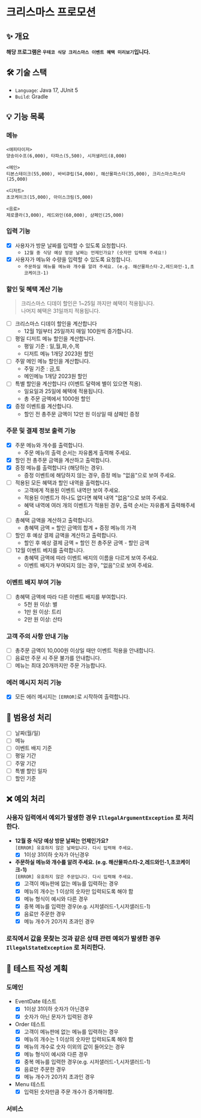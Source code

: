# 크리스마스 프로모션

## ✨ 개요
**해당 프로그램은 `우테코 식당 크리스마스 이벤트 혜택 미리보기`입니다.**

## 🛠️ 기술 스택
- `Language`: Java 17, JUnit 5
- `Build`: Gradle

## 💡 기능 목록

### 메뉴
```
<애피타이저>
양송이수프(6,000), 타파스(5,500), 시저샐러드(8,000)

<메인>
티본스테이크(55,000), 바비큐립(54,000), 해산물파스타(35,000), 크리스마스파스타(25,000)

<디저트>
초코케이크(15,000), 아이스크림(5,000)

<음료>
제로콜라(3,000), 레드와인(60,000), 샴페인(25,000)
```

### 입력 기능
- [x] 사용자가 방문 날짜를 입력할 수 있도록 요청합니다.
  - `12월 중 식당 예상 방문 날짜는 언제인가요? (숫자만 입력해 주세요!)`
- [x] 사용자가 메뉴와 수량을 입력할 수 있도록 요청합니다.
  - `주문하실 메뉴를 메뉴와 개수를 알려 주세요. (e.g. 해산물파스타-2,레드와인-1,초코케이크-1)`

### 할인 및 혜택 계산 기능
> 크리스마스 디데이 할인은 1~25일 까지만 혜택이 적용됩니다.  
> 나머지 혜택은 31일까지 적용됩니다.

- [ ] 크리스마스 디데이 할인을 계산합니다 
  - 12월 1일부터 25일까지 매일 100원씩 증가합니다.
- [ ] 평일 디저트 메뉴 할인을 계산합니다.
  - 평일 기준 : 일,월,화,수,목
  - 디저트 메뉴 1개당 2023원 할인
- [ ] 주말 메인 메뉴 할인을 계산합니다.
  - 주밀 기준 : 금,토
  - 메인메뉴 1개당 2023원 할인
- [ ] 특별 할인을 계산합니다 (이벤트 달력에 별이 있으면 적용).
  - 일요일과 25일에 혜택에 적용됩니다.
  - 총 주문 금엑에서 1000원 할인
- [x] 증정 이벤트를 계산합니다.
  - 할인 전 총주문 금액이 12만 원 이상일 때 샴페인 증정

### 주문 및 결제 정보 출력 기능
- [x] 주문 메뉴와 개수를 출력합니다.
  - 주문 메뉴의 출력 순서는 자유롭게 출력해 주세요.
- [x] 할인 전 총주문 금액을 계산하고 출력합니다.
- [x] 증정 메뉴를 출력합니다 (해당하는 경우).
  - 증정 이벤트에 해당하지 않는 경우, 증정 메뉴 "없음"으로 보여 주세요.
- [ ] 적용된 모든 혜택과 할인 내역을 출력합니다.
  - 고객에게 적용된 이벤트 내역만 보여 주세요.
  - 적용된 이벤트가 하나도 없다면 혜택 내역 "없음"으로 보여 주세요.
  - 혜택 내역에 여러 개의 이벤트가 적용된 경우, 출력 순서는 자유롭게 출력해주세요.
- [ ] 총혜택 금액을 계산하고 출력합니다.
  - 총혜택 금액 = 할인 금액의 합계 + 증정 메뉴의 가격
- [ ] 할인 후 예상 결제 금액을 계산하고 출력합니다.
  - 할인 후 예상 결제 금액 = 할인 전 총주문 금액 - 할인 금액
- [ ] 12월 이벤트 베지를 출력합니다.
  - 총혜택 금액에 따라 이벤트 배지의 이름을 다르게 보여 주세요.
  - 이벤트 배지가 부여되지 않는 경우, "없음"으로 보여 주세요.

### 이벤트 배지 부여 기능
- [ ] 총혜택 금액에 따라 다른 이벤트 배지를 부여합니다.
  - 5천 원 이상: 별
  - 1만 원 이상: 트리
  - 2만 원 이상: 산타

### 고객 주의 사항 안내 기능
- [ ] 총주문 금액이 10,000원 이상일 때만 이벤트 적용을 안내합니다.
- [ ] 음료만 주문 시 주문 불가를 안내합니다.
- [ ] 메뉴는 최대 20개까지만 주문 가능합니다.

### 에러 메시지 처리 기능
- [x] 모든 에러 메시지는 `[ERROR]`로 시작하여 출력합니다.

## 🔔 범용성 처리
- [ ] 날짜(월/일)
- [ ] 메뉴
- [ ] 이벤트 배지 기준
- [ ] 평일 기간
- [ ] 주말 기간
- [ ] 특별 할인 일자
- [ ] 할인 기준

## ❌ 예외 처리
### 사용자 입력에서 예외가 발생한 경우 `IllegalArgumentException` 로 처리한다.
- **12월 중 식당 예상 방문 날짜는 언제인가요?**  
  `[ERROR] 유효하지 않은 날짜입니다. 다시 입력해 주세요.`
  - [x] 1이상 31이하 숫자가 아닌경우
- **주문하실 메뉴와 개수를 알려 주세요. (e.g. 해산물파스타-2,레드와인-1,초코케이크-1)**  
  `[ERROR] 유효하지 않은 주문입니다. 다시 입력해 주세요.`
  - [x] 고객이 메뉴판에 없는 메뉴를 입력하는 경우
  - [x] 메뉴의 개수는 1 이상의 숫자만 입력되도록 해야 함
  - [x] 메뉴 형식이 예시와 다른 경우
  - [x] 중복 메뉴를 입력한 경우(e.g. 시저샐러드-1,시저샐러드-1)
  - [x] 음료만 주문한 경우
  - [x] 메뉴 개수가 20가지 초과인 경우
### 로직에서 값을 못찾는 것과 같은 상태 관련 예외가 발생한 경우 `IllegalStateException` 로 처리한다.


## 📜 테스트 작성 계획
### 도메인
- EventDate 테스트
  - [x] 1이상 31이하 숫자가 아닌경우
  - [x] 숫자가 아닌 문자가 입력된 경우
- Order 테스트
  - [x] 고객이 메뉴판에 없는 메뉴를 입력하는 경우
  - [x] 메뉴의 개수는 1 이상의 숫자만 입력되도록 해야 함
  - [x] 메뉴의 개수로 숫자 이외의 값이 들어오는 경우
  - [x] 메뉴 형식이 예시와 다른 경우
  - [x] 중복 메뉴를 입력한 경우(e.g. 시저샐러드-1,시저샐러드-1)
  - [x] 음료만 주문한 경우
  - [x] 메뉴 개수가 20가지 초과인 경우
- Menu 테스트
  - [x] 입력된 숫자만큼 주문 개수가 증가해야함.
### 서비스
